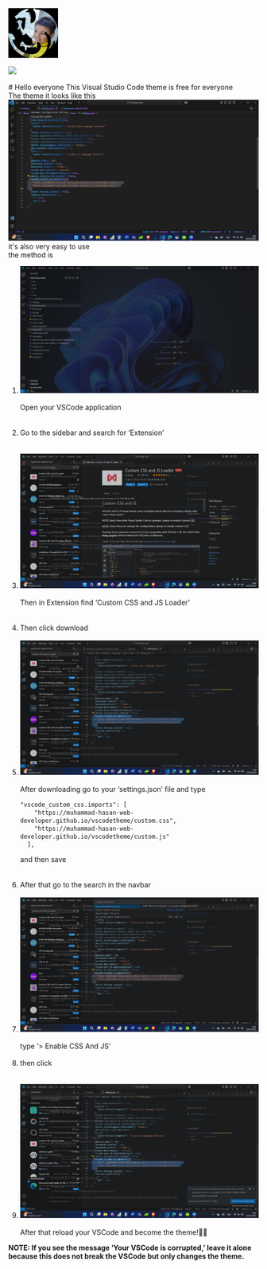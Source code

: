 <img src="AAF-1Cbbs4M_1741687440789.jpg" width="100">
<p align="left"> <img src="https://komarev.com/ghpvc/?username=muhammad-hasan-web-developer&color=green&style=plastic"></p>
# Hello everyone
This Visual Studio Code theme is free for everyone<br>
The theme it looks like this
<img src="Cuplikan layar 2025-03-12 090910.png">
it's also very easy to use<br> 
the method is
<ol>
<Li><img src="Cuplikan layar 2025-03-12 085716.png">  <br>
    <br>Open your VSCode application</Li>
    <br>
    <br>
<Li>Go to the sidebar and search for ‘Extension’</Li>
     <br>
    <br>
<Li><img src="Cuplikan layar 2025-03-12 085927.png"> <br>
    <br>Then in Extension find ‘Custom CSS and JS Loader’</Li>
    <br>
    <br>
<Li>Then click download</Li>
    <br>
<Li><img src="Cuplikan layar 2025-03-12 090005.png"> <br><br>After downloading go to your ‘settings.json’ file and type <pre><code>"vscode_custom_css.imports": [
    "https://muhammad-hasan-web-developer.github.io/vscodetheme/custom.css",
    "https://muhammad-hasan-web-developer.github.io/vscodetheme/custom.js"
  ],</code></pre> and then save</Li>
    <br>
    <br>
<Li>After that go to the search in the navbar</Li>
     <br>
<Li><img src="Cuplikan layar 2025-03-12 090049.png"> <br> <br>type ‘> Enable CSS And JS’</Li>
     <br>
<Li>then click </Li>
     <br>
     <br>
<Li><img src="Cuplikan layar 2025-03-12 090228.png"> <br><br>After that reload your VSCode and become the theme!🎉🎉</Li>
</ol>
<b>NOTE: If you see the message ‘Your VSCode is corrupted,’ leave it alone because this does not break the VSCode but only changes the theme.</b>
